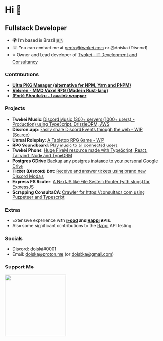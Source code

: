 Hi 👋
============================

Fullstack Developer
-------------

* 🌍  I'm based in Brazil 🇧🇷
* ✉️  You can contact me at [pedro@twokei.com](mailto:pedro@twokei.com) or @doiska (Discord)
* ⭐  Owner and Lead developer of [Twokei - IT Development and Consultancy](https://twokei.com)

### Contributions
* **[Ultra PKG Manager (alternative for NPM, Yarn and PNPM)](https://github.com/nachoaldamav/ultra)**
* **[Veloren - MMO Voxel RPG (Made in Rust-lang)](https://gitlab.com/veloren/veloren)**
* **[(Fork) Shoukaku - Lavalink wrapper](https://github.com/doiska/twokei-shoukaku)** 
  
### Projects
* **Twokei Music**: [Discord Music (300+ servers (1000+ users) - Production) using TypeScript, DrizzleORM, AWS](https://twokei.com)
* **Discron.app**: [Easily share Discord Events through the web - WIP](https://www.discron.app/) ([Source](https://github.com/doiska/discron.app))
* **Unreal Roleplay**: [A Tabletop RPG Game - WIP](https://github.com/doiska/unreal-roleplay)
* **RPG Soundboard**: [Play music to all connected users](https://github.com/doiska/rpg-soundboard)
* **Twokei Phone**: [Huge FiveM resource made with TypeScript, React, Tailwind, Node and TypeORM](https://github.com/doiska/twokei-phone)
* **Postgres GDrive** [Backup any postgres instance to your personal Google Drive](https://github.com/doiska/postgres-gdrive-backup) 
* **Ticket (Discord) Bot**: [Receive and answer tickets using brand new Discord Modals](https://github.com/doiska/store-ticket)
* **Express FS Router**: [A NextJS like File System Router (with slugs) for ExpressJS](https://github.com/doiska/express-router-fs)
* **Scrapping ConsultaCA**: [Crawler for https://consultaca.com using Puppeteer and Typescript](https://github.com/doiska/scrapping-consulta-ca)

### Extras
* Extensive experience with **[iFood](https://ifood.com.br/) and [Rappi](https://rappi.com/) APIs**. 
* Also some significant contributions to the [Rappi](https://rappi.com/) API testing.

### Socials
* Discord: doiská#0001
* Email: doiska@proton.me (or doiskka@gmail.com)

### Support Me

<a href="https://www.buymeacoffee.com/doiska"><img src="https://cdn.buymeacoffee.com/buttons/v2/default-yellow.png" width="200" /></a>
